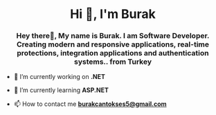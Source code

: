 <h1 align="center">Hi 👋, I'm Burak</h1>
<h3 align="center">Hey there👋, My name is Burak. I am Software Developer. Creating modern and responsive applications, real-time protections, integration applications and authentication systems.. from Turkey</h3>

- 🔭 I’m currently working on **.NET**

- 🌱 I’m currently learning **ASP.NET**

- 📫 How to contact me **burakcantokses5@gmail.com**
